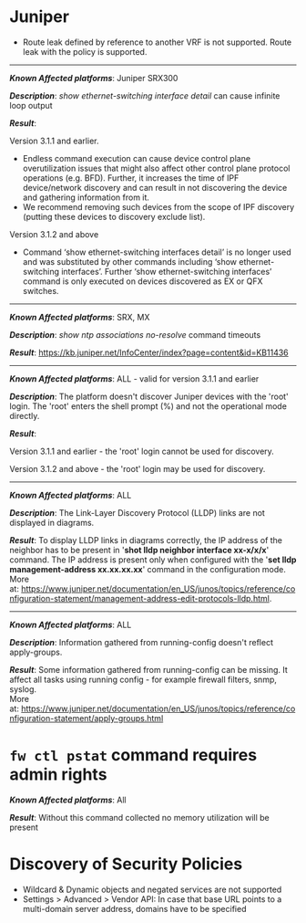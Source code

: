 # Juniper

-   Route leak defined by reference to another VRF is not supported.
    Route leak with the policy is supported.
------------------------------------------------------------------------

***Known Affected platforms***: Juniper SRX300

***Description***: *show ethernet-switching interface detail* can cause
infinite loop output

***Result***: 

Version 3.1.1 and earlier.

-   Endless command execution can cause device control plane
    overutilization issues that might also affect other control plane
    protocol operations (e.g. BFD). Further, it increases the time of
    IPF device/network discovery and can result in not discovering the
    device and gathering information from it.
-   We recommend removing such devices from the scope of IPF discovery
    (putting these devices to discovery exclude list).

Version 3.1.2 and above

-   Command ‘show ethernet-switching interfaces detail’ is no longer
    used and was substituted by other commands including ‘show
    ethernet-switching interfaces’. Further ‘show ethernet-switching
    interfaces’ command is only executed on devices discovered as EX or
    QFX switches.

------------------------------------------------------------------------

***Known Affected platforms***: SRX, MX

***Description***: *show ntp associations no-resolve* command timeouts

***Result***: <https://kb.juniper.net/InfoCenter/index?page=content&id=KB11436>

------------------------------------------------------------------------

***Known Affected platforms***: ALL - valid for version 3.1.1 and
earlier

***Description***: The platform doesn't discover Juniper devices with the
'root' login. The 'root' enters the shell prompt (%) and not the
operational mode directly.

***Result***: 

Version 3.1.1 and earlier - the 'root' login cannot be used for
discovery.

Version 3.1.2 and above - the 'root' login may be used for discovery.

------------------------------------------------------------------------

***Known Affected platforms***: ALL

***Description***: The Link-Layer Discovery Protocol (LLDP) links are not
displayed in diagrams.

***Result***: To display LLDP links in diagrams correctly, the IP address
of the neighbor has to be present in '**shot lldp neighbor interface
xx-x/x/x**' command. The IP address is present only when configured with
the '**set lldp management-address xx.xx.xx.xx**' command in the
configuration mode. More
at: <https://www.juniper.net/documentation/en_US/junos/topics/reference/configuration-statement/management-address-edit-protocols-lldp.html>.

  

------------------------------------------------------------------------

***Known Affected platforms***: ALL

***Description***: Information gathered from running-config doesn't
reflect apply-groups.

***Result***: Some information gathered from running-config can be
missing. It affect all tasks using running config - for example firewall
filters, snmp, syslog.  
More
at: <https://www.juniper.net/documentation/en_US/junos/topics/reference/configuration-statement/apply-groups.html>


# `fw ctl pstat` command requires admin rights


***Known Affected platforms***: All


***Result***: Without this command collected no memory utilization will be
present

# Discovery of Security Policies

-   Wildcard & Dynamic objects and negated services are not supported
-   Settings > Advanced > Vendor API: In case that base URL points to a
    multi-domain server address, domains have to be specified

